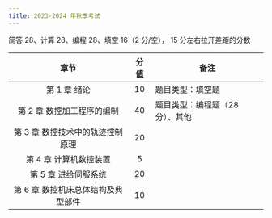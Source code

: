 ```yaml
---
title: 2023-2024 年秋季考试
---
```

简答 28、计算 28、编程 28、填空 16（2 分/空）， 15 分左右拉开差距的分数

|                章节                | 分值 | 备注                            |
|:----------------------------------:|:----:| ------------------------------- |
|            第 1 章 绪论            |  10  | 题目类型：填空题                |
|     第 2 章 数控加工程序的编制     |  40  | 题目类型：编程题（28 分）、其他 |
|  第 3 章 数控技术中的轨迹控制原理  |  20  |                                 |
|       第 4 章 计算机数控装置       |  5   |                                 |
|        第 5 章 进给伺服系统        |  20  |                                 |
| 第 6 章 数控机床总体结构及典型部件 |  10  |                                 |
